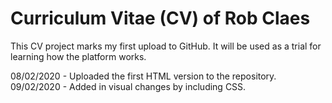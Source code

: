 # Curriculum Vitae (CV) of Rob Claes

This CV project marks my first upload to GitHub.
It will be used as a trial for learning how the platform works.

08/02/2020 - Uploaded the first HTML version to the repository.
09/02/2020 - Added in visual changes by including CSS.

